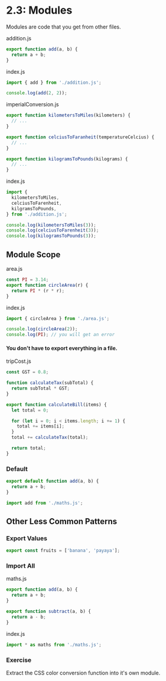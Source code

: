 # 2.3: Modules

Modules are code that you get from other files.

addition.js

```javascript
export function add(a, b) {
  return a + b;
}
```

index.js

```javascript
import { add } from './addition.js';

console.log(add(2, 2));
```

imperialConversion.js

```javascript
export function kilometersToMiles(kilometers) {
  // ...
}

export function celciusToFaranheit(temperatureCelcius) {
  // ...
}

export function kilogramsToPounds(kilograms) {
  // ...
}
```

index.js

```javascript
import {
  kilometersToMiles,
  celciusToFarenheit,
  kilgramsToPounds,
} from './addition.js';

console.log(kilometersToMiles(3));
console.log(celciusToFarenheit(3));
console.log(kilogramsToPounds(3));
```

## Module Scope

area.js

```javascript
const PI = 3.14;
export function circleArea(r) {
  return PI * (r * r);
}
```

index.js

```javascript
import { circleArea } from './area.js';

console.log(circleArea(2));
console.log(PI); // you will get an error
```

#### You don't have to export everything in a file.

tripCost.js

```javascript
const GST = 0.8;

function calculateTax(subTotal) {
  return subTotal * GST;
}

export function calculateBill(items) {
  let total = 0;

  for (let i = 0; i < items.length; i += 1) {
    total += items[i];
  }
  total += calculateTax(total);

  return total;
}
```

### Default

```javascript
export default function add(a, b) {
  return a + b;
}
```

```javascript
import add from './maths.js';
```

## Other Less Common Patterns

### Export Values

```javascript
export const fruits = ['banana', 'payaya'];
```

### Import All

maths.js

```javascript
export function add(a, b) {
  return a + b;
}

export function subtract(a, b) {
  return a - b;
}
```

index.js

```javascript
import * as maths from './maths.js';
```

### Exercise

Extract the CSS color conversion function into it's own module.

